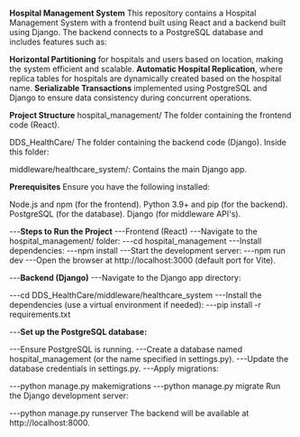 **Hospital Management System**
This repository contains a Hospital Management System with a frontend built using React and a backend built using Django. The backend connects to a PostgreSQL database and includes features such as:

**Horizontal Partitioning** for hospitals and users based on location, making the system efficient and scalable.
**Automatic Hospital Replication**, where replica tables for hospitals are dynamically created based on the hospital name.
**Serializable Transactions** implemented using PostgreSQL and Django to ensure data consistency during concurrent operations.

**Project Structure**
hospital_management/
The folder containing the frontend code (React).

DDS_HealthCare/
The folder containing the backend code (Django). Inside this folder:

middleware/healthcare_system/: Contains the main Django app.


**Prerequisites**
Ensure you have the following installed:

Node.js and npm (for the frontend).
Python 3.9+ and pip (for the backend).
PostgreSQL (for the database).
Django (for middleware API's).

---**Steps to Run the Project**
---Frontend (React)
---Navigate to the hospital_management/ folder:
  ---cd hospital_management
---Install dependencies:
  ---npm install
---Start the development server:
  ---npm run dev
---Open the browser at http://localhost:3000 (default port for Vite).

---**Backend (Django)**
---Navigate to the Django app directory:

  ---cd DDS_HealthCare/middleware/healthcare_system
---Install the dependencies (use a virtual environment if needed):
  ---pip install -r requirements.txt

---**Set up the PostgreSQL database:**

---Ensure PostgreSQL is running.
---Create a database named hospital_management (or the name specified in settings.py).
---Update the database credentials in settings.py.
---Apply migrations:

  ---python manage.py makemigrations
  ---python manage.py migrate
Run the Django development server:

  ---python manage.py runserver
The backend will be available at http://localhost:8000.






